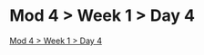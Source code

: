 # Mod 4 > Week 1 > Day 4

[Mod 4 > Week 1 > Day 4](https://whitehatlearningproducts.github.io/swe/mod4/wk1/day4.html)
